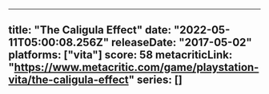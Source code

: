 
---
title: "The Caligula Effect"
date: "2022-05-11T05:00:08.256Z"
releaseDate: "2017-05-02"
platforms: ["vita"]
score: 58
metacriticLink: "https://www.metacritic.com/game/playstation-vita/the-caligula-effect"
series: []
---
